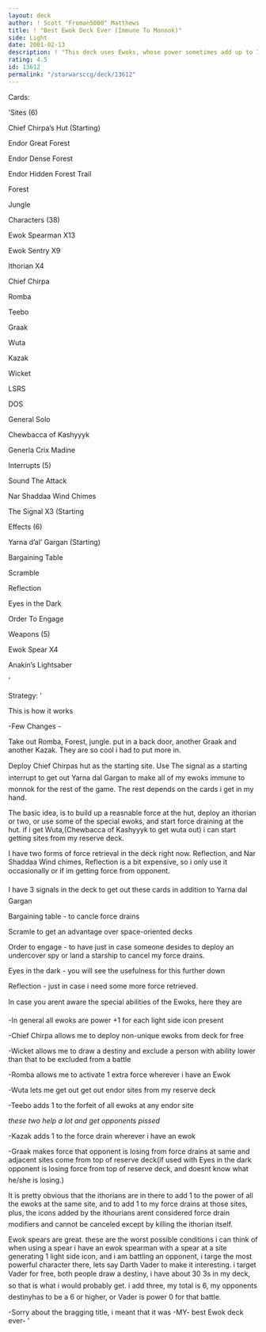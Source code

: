 ```yaml
---
layout: deck
author: ! Scott "Froman5000" Matthews
title: ! "Best Ewok Deck Ever (Immune To Monnok)"
side: Light
date: 2001-02-13
description: ! "This deck uses Ewoks, whose power sometimes add up to 7 per Ewok, force drain modifiers, all while they are immune to monnok.Please read the strategy before rating"
rating: 4.5
id: 13612
permalink: "/starwarsccg/deck/13612"
---
```

Cards: 

'Sites (6)

Chief Chirpa’s Hut (Starting)

Endor Great Forest

Endor Dense Forest

Endor Hidden Forest Trail

Forest 

Jungle


Characters (38)

Ewok Spearman X13

Ewok Sentry X9

Ithorian X4

Chief Chirpa

Romba

Teebo

Graak

Wuta

Kazak

Wicket

LSRS

DOS

General Solo

Chewbacca of Kashyyyk

Generla Crix Madine


Interrupts (5)

Sound The Attack

Nar Shaddaa Wind Chimes

The Signal X3 (Starting


Effects (6)

Yarna d’al’ Gargan (Starting)

Bargaining Table

Scramble

Reflection

Eyes in the Dark

Order To Engage


Weapons (5)

Ewok Spear X4

Anakin’s Lightsaber

'

Strategy: '

This is how it works



-Few Changes - 

Take out Romba, Forest, jungle.  put in a back door, another Graak and another Kazak.  They are so cool i had to put more in.


Deploy Chief Chirpas hut as the starting site.  Use The signal as a starting interrupt to get out Yarna dal Gargan to make all of my ewoks immune to monnok for the rest of the game.  The rest depends on the cards i get in my hand.


The basic idea, is to build up a reasnable force at the hut, deploy an ithorian or two, or use some of the special ewoks, and start force draining at the hut.  if i get Wuta,(Chewbacca of Kashyyyk to get wuta out) i can start getting sites from my reserve deck.  


I have two forms of force retrieval in the deck right now.  Reflection, and Nar Shaddaa Wind chimes, Reflection is a bit expensive, so i only use it occasionally or if im getting force from opponent.


I have 3 signals in the deck to get out these cards in addition to Yarna dal Gargan  

Bargaining table - to cancle force drains

Scramle to get an advantage over space-oriented decks

Order to engage - to have just in case someone desides to deploy an undercover spy or land a starship to cancel my force drains.

Eyes in the dark - you will see the usefulness for this further down

Reflection - just in case i need some more force retrieved.


In case you arent aware the special abilities of the Ewoks, here they are

-In general all ewoks are power +1 for each light side icon present

-Chief Chirpa allows me to deploy non-unique ewoks from deck for free

-Wicket allows me to draw a destiny and exclude a person with ability lower than that to be excluded from a battle

-Romba allows me to activate 1 extra force wherever i have an Ewok

-Wuta lets me get out get out endor sites from my reserve deck

-Teebo adds 1 to the forfeit of all ewoks at any endor site


*these two help a lot and get opponents pissed* 

-Kazak adds 1 to the force drain wherever i have an ewok

-Graak makes force that opponent is losing from force drains at same and adjacent sites come from top of reserve deck(if used with Eyes in the dark opponent is losing force from top of reserve deck, and doesnt know what he/she is losing.)


It is pretty obvious that the ithorians are in there to add 1 to the power of all the ewoks at the same site, and to add 1 to my force drains at those sites, plus, the icons added by the ithourians arent considered force drain modifiers and cannot be canceled except by killing the ithorian itself.


Ewok spears are great.  these are the worst possible conditions i can think of when using a spear i have an ewok spearman with a spear at a site generating 1 light side icon, and i am battling an opponent, i targe the most powerful character there, lets say Darth Vader to make it interesting.  i target Vader for free, both people draw a destiny, i have about 30 3s in my deck, so that is what i would probably get.  i add three,  my total is 6, my opponents destinyhas to be a 6 or higher, or Vader is power 0 for that battle. 


-Sorry about the bragging title, i meant that it was -MY- best Ewok deck ever-   '

